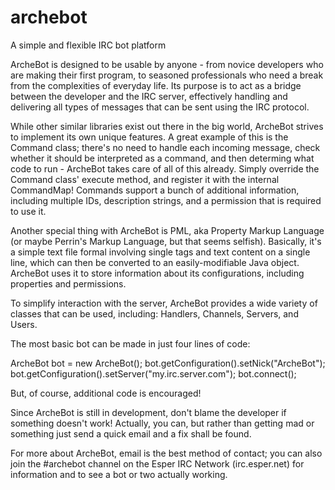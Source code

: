 # archebot
A simple and flexible IRC bot platform

ArcheBot is designed to be usable by anyone - from novice developers who are making their first program, to seasoned professionals who need a break from the complexities of everyday life. Its purpose is to act as a bridge between the developer and the IRC server, effectively handling and delivering all types of messages that can be sent using the IRC protocol.

While other similar libraries exist out there in the big world, ArcheBot strives to implement its own unique features. A great example of this is the Command class; there's no need to handle each incoming message, check whether it should be interpreted as a command, and then determing what code to run - ArcheBot takes care of all of this already. Simply override the Command class' execute method, and register it with the internal CommandMap! Commands support a bunch of additional information, including multiple IDs, description strings, and a permission that is required to use it.

Another special thing with ArcheBot is PML, aka Property Markup Language (or maybe Perrin's Markup Language, but that seems selfish). Basically, it's a simple text file formal involving single tags and text content on a single line, which can then be converted to an easily-modifiable Java object. ArcheBot uses it to store information about its configurations, including properties and permissions.

To simplify interaction with the server, ArcheBot provides a wide variety of classes that can be used, including: Handlers, Channels, Servers, and Users.

The most basic bot can be made in just four lines of code:

ArcheBot bot = new ArcheBot();
bot.getConfiguration().setNick("ArcheBot");
bot.getConfiguration().setServer("my.irc.server.com");
bot.connect();

But, of course, additional code is encouraged!

Since ArcheBot is still in development, don't blame the developer if something doesn't work! Actually, you can, but rather than getting mad or something just send a quick email and a fix shall be found.

For more about ArcheBot, email is the best method of contact; you can also join the #archebot channel on the Esper IRC Network (irc.esper.net) for information and to see a bot or two actually working.
